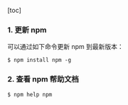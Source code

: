 [toc]

### 1. 更新 npm

可以通过如下命令更新 npm 到最新版本：

```shell
$ npm install npm -g
```

### 2. 查看 npm 帮助文档

```js
$ npm help npm
```